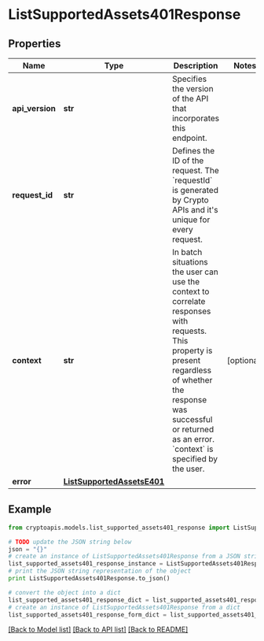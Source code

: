 # ListSupportedAssets401Response


## Properties
Name | Type | Description | Notes
------------ | ------------- | ------------- | -------------
**api_version** | **str** | Specifies the version of the API that incorporates this endpoint. | 
**request_id** | **str** | Defines the ID of the request. The &#x60;requestId&#x60; is generated by Crypto APIs and it&#39;s unique for every request. | 
**context** | **str** | In batch situations the user can use the context to correlate responses with requests. This property is present regardless of whether the response was successful or returned as an error. &#x60;context&#x60; is specified by the user. | [optional] 
**error** | [**ListSupportedAssetsE401**](ListSupportedAssetsE401.md) |  | 

## Example

```python
from cryptoapis.models.list_supported_assets401_response import ListSupportedAssets401Response

# TODO update the JSON string below
json = "{}"
# create an instance of ListSupportedAssets401Response from a JSON string
list_supported_assets401_response_instance = ListSupportedAssets401Response.from_json(json)
# print the JSON string representation of the object
print ListSupportedAssets401Response.to_json()

# convert the object into a dict
list_supported_assets401_response_dict = list_supported_assets401_response_instance.to_dict()
# create an instance of ListSupportedAssets401Response from a dict
list_supported_assets401_response_form_dict = list_supported_assets401_response.from_dict(list_supported_assets401_response_dict)
```
[[Back to Model list]](../README.md#documentation-for-models) [[Back to API list]](../README.md#documentation-for-api-endpoints) [[Back to README]](../README.md)


